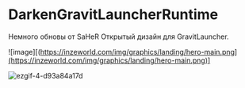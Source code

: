 # DarkenGravitLauncherRuntime
Немного обновы от SaHeR
Открытый дизайн для GravitLauncher.

![image][(https://inzeworld.com/img/graphics/landing/hero-main.png](https://inzeworld.com/img/graphics/landing/hero-main.png)]

![ezgif-4-d93a84a17d](https://user-images.githubusercontent.com/17436886/190622988-4a4adb61-e47f-4d5e-86c0-8c14fad84ef8.gif)
